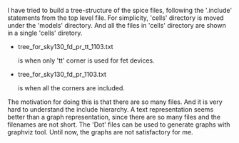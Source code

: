 I have tried to build a tree-structure of the spice files, following the '.include' statements from the top level file. 
For simplicity, 'cells' directory is moved under the 'models' directory. 
And all the files in 'cells' directory are  shown in a single 'cells' diretory. 

- tree_for_sky130_fd_pr_tt_1103.txt
   
   is when only 'tt' corner is used for fet devices. 
   
- tree_for_sky130_fd_pr_1103.txt
   
   is when all the corners are included. 
   
   
 The motivation for doing this is that there are so many files. And it is very hard to understand the include hierarchy. 
A text representation seems better than a graph representation, since there are so many files and the filenames are not short. 
The 'Dot' files can be used to generate graphs with graphviz tool. Until now, the graphs are not satisfactory for me.


